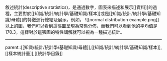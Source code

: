 敘述統計(descriptive statistics)，是通過數字，圖表來描述和展示[[資料]]的過程，主要對於[[知識/統計/統計學/基礎知識/樣本]]或是[[知識/統計/統計學/基礎知識/母體]]的特徵進行總結及展示。例如，
![[normal distribution example.png]]
以上的圖，我們可以看到這張圖呈現為常態分佈，而我們可以看到他的平均值是170.3。這樣對於這張圖的特性講解就可以視為一種描述統計。
- - -
parent::[[知識/統計/統計學/基礎知識/母體]],[[知識/統計/統計學/基礎知識/樣本]],[[樣本統計量]],[[統計學目錄]]